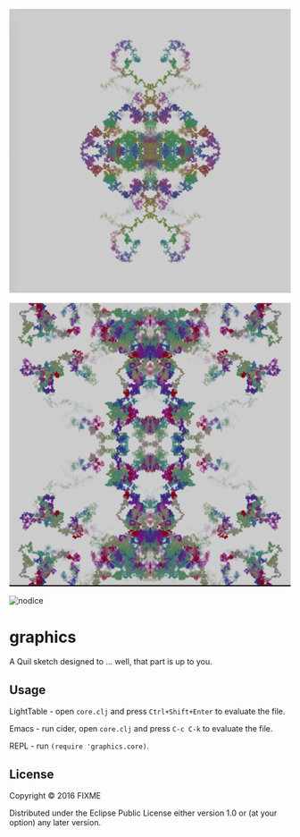 ![nodice](./dots3.png)

![nodice](./dots1.png)

![nodice](./dots4.png)

# graphics

A Quil sketch designed to ... well, that part is up to you.

## Usage

LightTable - open `core.clj` and press `Ctrl+Shift+Enter` to evaluate the file.

Emacs - run cider, open `core.clj` and press `C-c C-k` to evaluate the file.

REPL - run `(require 'graphics.core)`.

## License

Copyright © 2016 FIXME

Distributed under the Eclipse Public License either version 1.0 or (at
your option) any later version.
